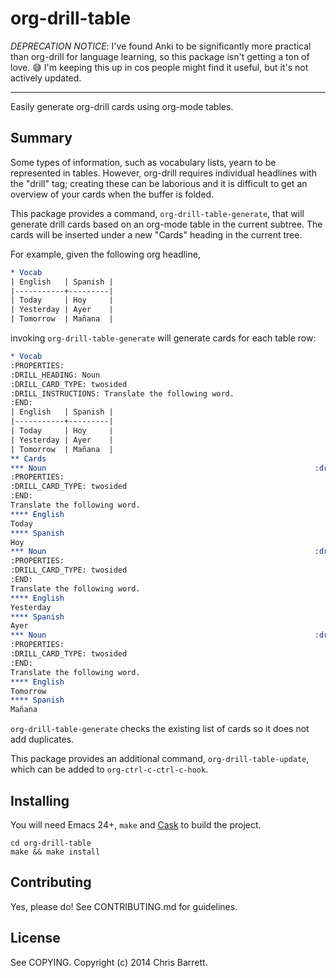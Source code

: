 # org-drill-table

*DEPRECATION NOTICE*: I've found Anki to be significantly more practical than org-drill
for language learning, so this package isn't getting a ton of love. 😅 I'm keeping 
this up in cos people might find it useful, but it's not actively updated.

---

Easily generate org-drill cards using org-mode tables.

## Summary

Some types of information, such as vocabulary lists, yearn to be represented in
tables. However, org-drill requires individual headlines with the "drill" tag;
creating these can be laborious and it is difficult to get an overview of your
cards when the buffer is folded.

This package provides a command, `org-drill-table-generate`, that will generate
drill cards based on an org-mode table in the current subtree. The cards will
be inserted under a new "Cards" heading in the current tree.

For example, given the following org headline,

```org
* Vocab
| English   | Spanish |
|-----------+---------|
| Today     | Hoy     |
| Yesterday | Ayer    |
| Tomorrow  | Mañana  |
```

invoking `org-drill-table-generate` will generate cards for each table row:

```org
* Vocab
:PROPERTIES:
:DRILL_HEADING: Noun
:DRILL_CARD_TYPE: twosided
:DRILL_INSTRUCTIONS: Translate the following word.
:END:
| English   | Spanish |
|-----------+---------|
| Today     | Hoy     |
| Yesterday | Ayer    |
| Tomorrow  | Mañana  |
** Cards
*** Noun                                                            :drill:
:PROPERTIES:
:DRILL_CARD_TYPE: twosided
:END:
Translate the following word.
**** English
Today
**** Spanish
Hoy
*** Noun                                                            :drill:
:PROPERTIES:
:DRILL_CARD_TYPE: twosided
:END:
Translate the following word.
**** English
Yesterday
**** Spanish
Ayer
*** Noun                                                            :drill:
:PROPERTIES:
:DRILL_CARD_TYPE: twosided
:END:
Translate the following word.
**** English
Tomorrow
**** Spanish
Mañana
```

`org-drill-table-generate` checks the existing list of cards so it does not add
duplicates.

This package provides an additional command, `org-drill-table-update`, which can
be added to `org-ctrl-c-ctrl-c-hook`.

## Installing

You will need Emacs 24+, `make` and [Cask](https://github.com/cask/cask) to
build the project.

    cd org-drill-table
    make && make install

## Contributing

Yes, please do! See CONTRIBUTING.md for guidelines.

## License

See COPYING. Copyright (c) 2014 Chris Barrett.
